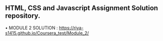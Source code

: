 ## HTML, CSS and Javascript Assignment Solution repository.

•	MODULE 2 SOLUTION : https://riya-s1415.github.io/Coursera_test/Module_2/

